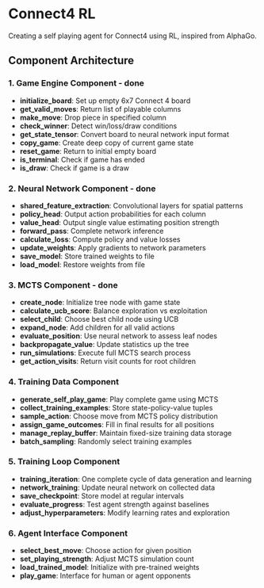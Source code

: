 # Connect4 RL

Creating a self playing agent for Connect4 using RL, inspired from AlphaGo.

## Component Architecture 

### 1. Game Engine Component - done
- **initialize_board**: Set up empty 6x7 Connect 4 board 
- **get_valid_moves**: Return list of playable columns
- **make_move**: Drop piece in specified column
- **check_winner**: Detect win/loss/draw conditions
- **get_state_tensor**: Convert board to neural network input format
- **copy_game**: Create deep copy of current game state
- **reset_game**: Return to initial empty board
- **is_terminal**: Check if game has ended
- **is_draw**: Check if game is a draw

### 2. Neural Network Component - done
- **shared_feature_extraction**: Convolutional layers for spatial patterns
- **policy_head**: Output action probabilities for each column
- **value_head**: Output single value estimating position strength
- **forward_pass**: Complete network inference
- **calculate_loss**: Compute policy and value losses
- **update_weights**: Apply gradients to network parameters
- **save_model**: Store trained weights to file
- **load_model**: Restore weights from file

### 3. MCTS Component - done
- **create_node**: Initialize tree node with game state
- **calculate_ucb_score**: Balance exploration vs exploitation
- **select_child**: Choose best child node using UCB
- **expand_node**: Add children for all valid actions
- **evaluate_position**: Use neural network to assess leaf nodes
- **backpropagate_value**: Update statistics up the tree
- **run_simulations**: Execute full MCTS search process
- **get_action_visits**: Return visit counts for root children

### 4. Training Data Component
- **generate_self_play_game**: Play complete game using MCTS
- **collect_training_examples**: Store state-policy-value tuples
- **sample_action**: Choose move from MCTS policy distribution
- **assign_game_outcomes**: Fill in final results for all positions
- **manage_replay_buffer**: Maintain fixed-size training data storage
- **batch_sampling**: Randomly select training examples

### 5. Training Loop Component
- **training_iteration**: One complete cycle of data generation and learning
- **network_training**: Update neural network on collected data
- **save_checkpoint**: Store model at regular intervals
- **evaluate_progress**: Test agent strength against baselines
- **adjust_hyperparameters**: Modify learning rates and exploration

### 6. Agent Interface Component
- **select_best_move**: Choose action for given position
- **set_playing_strength**: Adjust MCTS simulation count
- **load_trained_model**: Initialize with pre-trained weights
- **play_game**: Interface for human or agent opponents